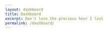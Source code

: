 ```yaml
---
layout: dashboard
title: Dashboard
excerpt: Don't lose the precious hour I lost
permalink: /dashboard/
---
```

